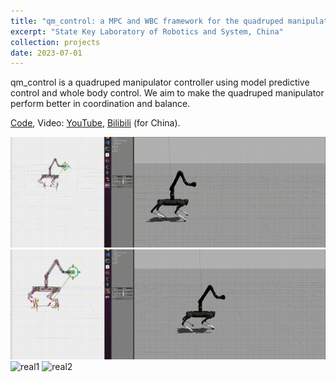 ```yaml
---
title: "qm_control: a MPC and WBC framework for the quadruped manipulator"
excerpt: "State Key Laboratory of Robotics and System, China"
collection: projects
date: 2023-07-01
---
```


qm_control is a quadruped manipulator controller using model predictive control and whole body control. We aim to make the quadruped manipulator perform better in coordination and balance. 

[Code](https://github.com/skywoodsz/qm_control), Video: [YouTube](https://youtu.be/JCn5obOh4D8), [Bilibili](https://www.bilibili.com/video/BV1uP411v7Ab) (for China).


![sim1](../images/projects/qm_control/position_cmd.gif)
![sim2](../images/projects/qm_control/chicken_hand.gif)
![real1](../images/projects/qm_control/real1.gif)
![real2](../images/projects/qm_control/real2.gif)
